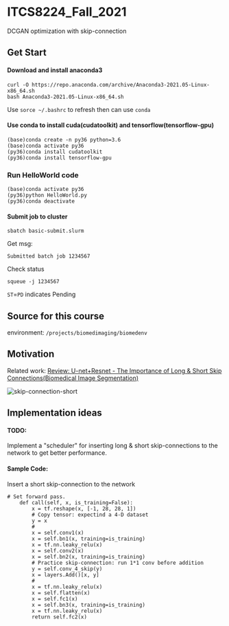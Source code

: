 # ITCS8224_Fall_2021
DCGAN optimization with skip-connection

## Get Start
#### Download and install anaconda3
```
curl -O https://repo.anaconda.com/archive/Anaconda3-2021.05-Linux-x86_64.sh
bash Anaconda3-2021.05-Linux-x86_64.sh
```
Use ```sorce ~/.bashrc``` to refresh then can use ```conda```

#### Use conda to install cuda(cudatoolkit) and tensorflow(tensorflow-gpu)
```
(base)conda create -n py36 python=3.6
(base)conda activate py36
(py36)conda install cudatoolkit
(py36)conda install tensorflow-gpu
```

### Run HelloWorld code
```
(base)conda activate py36
(py36)python HelloWorld.py
(py36)conda deactivate
```

#### Submit job to cluster
```
sbatch basic-submit.slurm
```

Get msg:
```
Submitted batch job 1234567
```

Check status
```
squeue -j 1234567
```

```ST```=```PD``` indicates Pending

## Source for this course
environment: ```/projects/biomedimaging/biomedenv```

## Motivation
Related work: [Review: U-net+Resnet - The Importance of Long & Short Skip Connections(Biomedical Image Segmentation)](https://medium.datadriveninvestor.com/review-u-net-resnet-the-importance-of-long-short-skip-connections-biomedical-image-ccbf8061ff43)

![skip-connection-short](skip-connection-short.png)

## Implementation ideas
#### TODO:
Implement a "scheduler" for inserting long & short skip-connections to the network to get better performance.

#### Sample Code:
Insert a short skip-connection to the network

```
# Set forward pass.
    def call(self, x, is_training=False):
        x = tf.reshape(x, [-1, 28, 28, 1])
        # Copy tensor: expectind a 4-D dataset
        y = x
        #
        x = self.conv1(x)
        x = self.bn1(x, training=is_training)
        x = tf.nn.leaky_relu(x)
        x = self.conv2(x)
        x = self.bn2(x, training=is_training)
        # Practice skip-connection: run 1*1 conv before addition
        y = self.conv_4_skip(y)
        x = layers.Add()[x, y]
        #
        x = tf.nn.leaky_relu(x)
        x = self.flatten(x)
        x = self.fc1(x)
        x = self.bn3(x, training=is_training)
        x = tf.nn.leaky_relu(x)
        return self.fc2(x)
```
